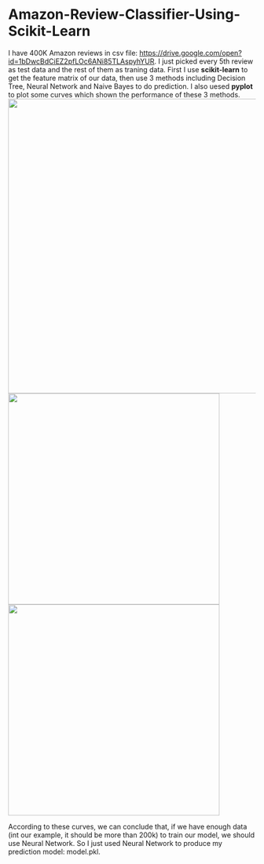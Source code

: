 # Amazon-Review-Classifier-Using-Scikit-Learn
I have 400K Amazon reviews in csv file: https://drive.google.com/open?id=1bDwcBdCiEZ2pfLOc6ANi85TLAspyhYUR. I just picked every 5th review as test data and the rest of them as traning data. First I use **scikit-learn** to get the feature matrix of our data, then use 3 methods including Decision Tree, Neural Network and Naive Bayes to do prediction. I also uesed **pyplot** to plot some curves which shown the performance of these 3 methods. 
<img src="https://user-images.githubusercontent.com/11751622/43679223-93101d5a-97d6-11e8-8942-2c0c18a1641c.png" width="1800" height="600">
<img src="https://user-images.githubusercontent.com/11751622/43679140-eb49ebe2-97d4-11e8-8f93-1a37642ded07.png" width="430" height="430">
<img src="https://user-images.githubusercontent.com/11751622/43679141-ee3d114e-97d4-11e8-80af-239a6967592e.png" width="430" height="430">

According to these curves, we can conclude that, if we have enough data (int our example, it should be more than 200k) to train our model, we should use Neural Network. So I just used Neural Network to produce my prediction model: model.pkl.

